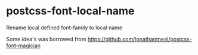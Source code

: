 # postcss-font-local-name
Rename local defined font-family to local name

Some idea's was borrowed from https://github.com/jonathantneal/postcss-font-magician
